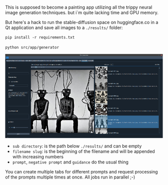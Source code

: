 This is supposed to become a painting app utilizing all the trippy neural image generation techniques.
but i`m quite lacking time and GPU memory.

But here's a hack to run the stable-diffusion space on huggingface.co in a Qt application and
save all images to a `./results/` folder:

```shell
pip install -r requirements.txt

python src/app/generator
```

![screenshot of generator](docs/img/generator-screenshot.png)

- `sub directory`: is the path below `./results/` and can be empty
- `filename slug`: is the beginning of the filename and will be appended with increasing numbers
- `prompt`, `negative prompt` and `guidance` do the usual thing

You can create multiple tabs for different prompts and request processing of the prompts multiple times
at once. All jobs run in parallel ;-)
